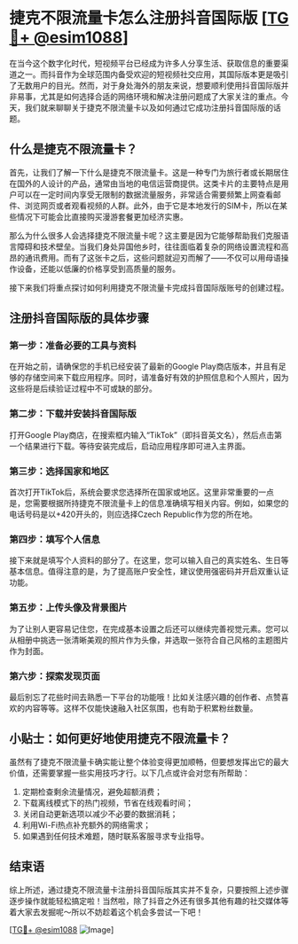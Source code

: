 # 捷克不限流量卡怎么注册抖音国际版 [[TG💪+ @esim1088](https://t.me/s/esim1088)]

在当今这个数字化时代，短视频平台已经成为许多人分享生活、获取信息的重要渠道之一。而抖音作为全球范围内备受欢迎的短视频社交应用，其国际版本更是吸引了无数用户的目光。然而，对于身处海外的朋友来说，想要顺利使用抖音国际版并非易事，尤其是如何选择合适的网络环境和解决注册问题成了大家关注的重点。今天，我们就来聊聊关于捷克不限流量卡以及如何通过它成功注册抖音国际版的话题。

## 什么是捷克不限流量卡？

首先，让我们了解一下什么是捷克不限流量卡。这是一种专门为旅行者或长期居住在国外的人设计的产品，通常由当地的电信运营商提供。这类卡片的主要特点是用户可以在一定时间内享受无限制的数据流量服务，非常适合需要频繁上网查看邮件、浏览网页或者观看视频的人群。此外，由于它是本地发行的SIM卡，所以在某些情况下可能会比直接购买漫游套餐更加经济实惠。

那么为什么很多人会选择捷克不限流量卡呢？这主要是因为它能够帮助我们克服语言障碍和技术壁垒。当我们身处异国他乡时，往往面临着复杂的网络设置流程和高昂的通讯费用。而有了这张卡之后，这些问题就迎刃而解了——不仅可以用母语操作设备，还能以低廉的价格享受到高质量的服务。

接下来我们将重点探讨如何利用捷克不限流量卡完成抖音国际版账号的创建过程。

## 注册抖音国际版的具体步骤

### 第一步：准备必要的工具与资料

在开始之前，请确保您的手机已经安装了最新的Google Play商店版本，并且有足够的存储空间来下载应用程序。同时，请准备好有效的护照信息和个人照片，因为这些将是后续验证过程中不可或缺的部分。

### 第二步：下载并安装抖音国际版

打开Google Play商店，在搜索框内输入“TikTok”（即抖音英文名），然后点击第一个结果进行下载。等待安装完成后，启动应用程序即可进入主界面。

### 第三步：选择国家和地区

首次打开TikTok后，系统会要求您选择所在国家或地区。这里非常重要的一点是，您需要根据所持捷克不限流量卡上的信息准确填写相关内容。例如，如果您的电话号码是以+420开头的，则应选择Czech Republic作为您的所在地。

### 第四步：填写个人信息

接下来就是填写个人资料的部分了。在这里，您可以输入自己的真实姓名、生日等基本信息。值得注意的是，为了提高账户安全性，建议使用强密码并开启双重认证功能。

### 第五步：上传头像及背景图片

为了让别人更容易记住您，在完成基本设置之后还可以继续完善视觉元素。您可以从相册中挑选一张清晰美观的照片作为头像，并选取一张符合自己风格的主题图片作为封面。

### 第六步：探索发现页面

最后别忘了花些时间去熟悉一下平台的功能哦！比如关注感兴趣的创作者、点赞喜欢的内容等等。这样不仅能快速融入社区氛围，也有助于积累粉丝数量。

## 小贴士：如何更好地使用捷克不限流量卡？

虽然有了捷克不限流量卡确实能让整个体验变得更加顺畅，但要想发挥出它的最大价值，还需要掌握一些实用技巧才行。以下几点或许会对您有所帮助：

1. 定期检查剩余流量情况，避免超额消费；
2. 下载离线模式下的热门视频，节省在线观看时间；
3. 关闭自动更新选项以减少不必要的数据消耗；
4. 利用Wi-Fi热点补充额外的网络需求；
5. 如果遇到任何技术难题，随时联系客服寻求专业指导。

## 结束语

综上所述，通过捷克不限流量卡注册抖音国际版其实并不复杂，只要按照上述步骤逐步操作就能轻松搞定啦！当然啦，除了抖音之外还有很多其他有趣的社交媒体等着大家去发掘呢～所以不妨趁着这个机会多尝试一下吧！

[[TG💪+ @esim1088](https://t.me/s/esim1088) ![Image](https://i.postimg.cc/4NQfJmqS/Snipaste-2025-05-13-00-14-12.png)]